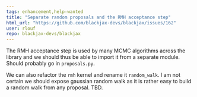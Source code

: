 ```yaml
---
tags: enhancement,help-wanted
title: "Separate random proposals and the RMH acceptance step"
html_url: "https://github.com/blackjax-devs/blackjax/issues/162"
user: rlouf
repo: blackjax-devs/blackjax
---
```


The RMH acceptance step is used by many MCMC algorithms across the library and we should thus be able to import it from a separate module. Should probably go in `proposals.py`.

We can also refactor the `rmh` kernel and rename it `random_walk`. I am not certain we should expose gaussian random walk as it is rather easy to build a random walk from any proposal. TBD.